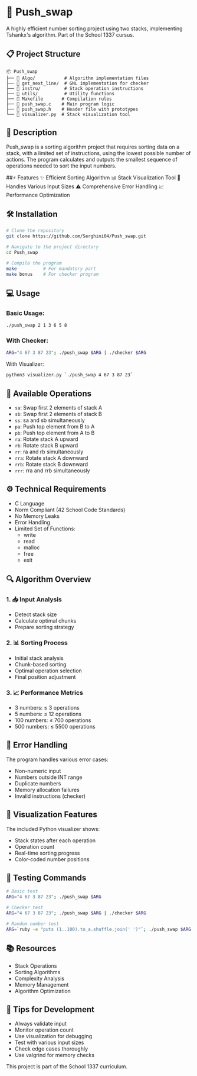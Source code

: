 # 🔄 Push_swap
A highly efficient number sorting project using two stacks, implementing Tshankx's algorithm. Part of the School 1337 cursus.

## 📋 Project Structure
```
📦 Push_swap
├── 📂 Algo/           # Algorithm implementation files
├── 📂 get_next_line/  # GNL implementation for checker
├── 📂 instru/         # Stack operation instructions
├── 📂 utils/          # Utility functions
├── 📄 Makefile       # Compilation rules
├── 📄 push_swap.c    # Main program logic
├── 📄 push_swap.h    # Header file with prototypes
└── 📄 visualizer.py  # Stack visualization tool
```

## 🎯 Description
Push_swap is a sorting algorithm project that requires sorting data on a stack, with a limited set of instructions, using the lowest possible number of actions. The program calculates and outputs the smallest sequence of operations needed to sort the input numbers.

##⚡ Features
✨ Efficient Sorting Algorithm
📊 Stack Visualization Tool
🔢 Handles Various Input Sizes
⚠️ Comprehensive Error Handling
📈 Performance Optimization

## 🛠️ Installation
```bash
# Clone the repository
git clone https://github.com/Serghini04/Push_swap.git

# Navigate to the project directory
cd Push_swap

# Compile the program
make          # For mandatory part
make bonus    # For checker program
```

## 💻 Usage
### Basic Usage:
```bash
./push_swap 2 1 3 6 5 8
```

### With Checker:
```bash
ARG="4 67 3 87 23"; ./push_swap $ARG | ./checker $ARG
```

With Visualizer:
```bash
python3 visualizer.py `./push_swap 4 67 3 87 23`
```

## 🔧 Available Operations
- `sa`: Swap first 2 elements of stack A
- `sb`: Swap first 2 elements of stack B
- `ss`: sa and sb simultaneously
- `pa`: Push top element from B to A
- `pb`: Push top element from A to B
- `ra`: Rotate stack A upward
- `rb`: Rotate stack B upward
- `rr`: ra and rb simultaneously
- `rra`: Rotate stack A downward
- `rrb`: Rotate stack B downward
- `rrr`: rra and rrb simultaneously

## ⚙️ Technical Requirements
- C Language
- Norm Compliant (42 School Code Standards)
- No Memory Leaks
- Error Handling
- Limited Set of Functions:
  - write
  - read
  - malloc
  - free
  - exit

## 🔍 Algorithm Overview
### 1. 📥 Input Analysis
   - Detect stack size
   - Calculate optimal chunks
   - Prepare sorting strategy

### 2. 📊 Sorting Process
   - Initial stack analysis
   - Chunk-based sorting
   - Optimal operation selection
   - Final position adjustment

### 3. 📈 Performance Metrics
   - 3 numbers: ≤ 3 operations
   - 5 numbers: ≤ 12 operations
   - 100 numbers: ≤ 700 operations
   - 500 numbers: ≤ 5500 operations

## 🐛 Error Handling
The program handles various error cases:
- Non-numeric input
- Numbers outside INT range
- Duplicate numbers
- Memory allocation failures
- Invalid instructions (checker)

## 🚀 Visualization Features
The included Python visualizer shows:
- Stack states after each operation
- Operation count
- Real-time sorting progress
- Color-coded number positions

## 📝 Testing Commands
```bash
# Basic test
ARG="4 67 3 87 23"; ./push_swap $ARG

# Checker test
ARG="4 67 3 87 23"; ./push_swap $ARG | ./checker $ARG

# Random number test
ARG=`ruby -e "puts (1..100).to_a.shuffle.join(' ')"`; ./push_swap $ARG
```

## 📚 Resources
- Stack Operations
- Sorting Algorithms
- Complexity Analysis
- Memory Management
- Algorithm Optimization

## 🌟 Tips for Development
- Always validate input
- Monitor operation count
- Use visualization for debugging
- Test with various input sizes
- Check edge cases thoroughly
- Use valgrind for memory checks

This project is part of the School 1337 curriculum.
